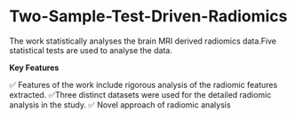 # Two-Sample-Test-Driven-Radiomics

The work statistically analyses the brain MRI derived radiomics data.Five statistical tests are used to analyse the data.

**Key Features**
 

✅ Features of the work include rigorous analysis of the radiomic features extracted. 
✅Three distinct datasets were used for the detailed radiomic analysis in the study. 
✅ Novel approach of radiomic analysis
